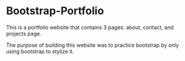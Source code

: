 # Bootstrap-Portfolio

This is a portfolio website that contains 3 pages: about, contact, and projects page.

The purpose of building this website was to practice bootstrap by only using bootstrap to stylize it.

